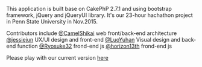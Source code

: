 
This application is built base on CakePhP 2.7.1 and using bootstrap framework, jQuery and jQueryUI library. It's our 23-hour hachathon project in Penn State University in Nov.2015.

Contributors include 
[@CamelShikai](https://github.com/CamelShikai) web front/back-end architecture 
[@jessiejun](https://github.com/jessiejun) UX/UI design and front-end 
[@LuoYuhan](https://github.com/LuoYuhan) Visual design and back-end function 
[@Ryosuke32](https://github.com/Ryosuke32) frond-end js 
[@horizon13th](https://github.com/horizon13th) frond-end js

Please play with our current version [here](http://junfordesign.com/panda/Hackathon/thanksgiving?#)
